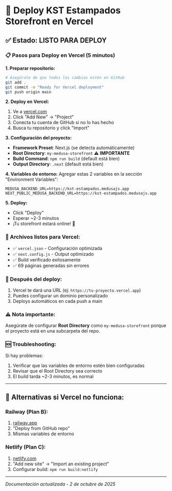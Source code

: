 # 🚀 Deploy KST Estampados Storefront en Vercel

## ✅ Estado: LISTO PARA DEPLOY

### 📋 Pasos para Deploy en Vercel (5 minutos)

**1. Preparar repositorio:**
```bash
# Asegúrate de que todos los cambios estén en GitHub
git add .
git commit -m "Ready for Vercel deployment"
git push origin main
```

**2. Deploy en Vercel:**
1. Ve a [vercel.com](https://vercel.com)
2. Click "Add New" → "Project"
3. Conecta tu cuenta de GitHub si no lo has hecho
4. Busca tu repositorio y click "Import"

**3. Configuración del proyecto:**
- **Framework Preset**: Next.js (se detecta automáticamente)
- **Root Directory**: `my-medusa-storefront` ⚠️ **IMPORTANTE**
- **Build Command**: `npm run build` (default está bien)
- **Output Directory**: `.next` (default está bien)

**4. Variables de entorno:**
Agregar estas 2 variables en la sección "Environment Variables":
```
MEDUSA_BACKEND_URL=https://kst-estampados.medusajs.app
NEXT_PUBLIC_MEDUSA_BACKEND_URL=https://kst-estampados.medusajs.app
```

**5. Deploy:**
- Click "Deploy"
- Esperar ~2-3 minutos
- ¡Tu storefront estará online! 🎉

### 🔧 Archivos listos para Vercel:
- ✅ `vercel.json` - Configuración optimizada
- ✅ `next.config.js` - Output optimizado 
- ✅ Build verificado exitosamente
- ✅ 69 páginas generadas sin errores

### 🎯 Después del deploy:
1. Vercel te dará una URL (ej: `https://tu-proyecto.vercel.app`)
2. Puedes configurar un dominio personalizado
3. Deploys automáticos en cada push a main

### ⚠️ Nota importante:
Asegúrate de configurar **Root Directory** como `my-medusa-storefront` porque el proyecto está en una subcarpeta del repo.

### 🆘 Troubleshooting:
Si hay problemas:
1. Verificar que las variables de entorno estén bien configuradas
2. Revisar que el Root Directory sea correcto
3. El build tarda ~2-3 minutos, es normal

---

## 🔄 Alternativas si Vercel no funciona:

### Railway (Plan B):
1. [railway.app](https://railway.app) 
2. "Deploy from GitHub repo"
3. Mismas variables de entorno

### Netlify (Plan C):
1. [netlify.com](https://netlify.com)
2. "Add new site" → "Import an existing project"
3. Configurar build: `npm run build:netlify`

---
*Documentación actualizada - 2 de octubre de 2025*
